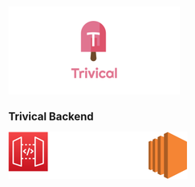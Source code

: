 ![alt text](https://github.com/mcadamm4/trivical-backend/blob/main/diagrams/Trivical.png)
## Trivical Backend

![alt text](https://github.com/mcadamm4/trivical-backend/blob/main/diagrams/HLD.png)
